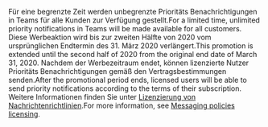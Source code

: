 <span data-ttu-id="7b678-101">Für eine begrenzte Zeit werden unbegrenzte Prioritäts Benachrichtigungen in Teams für alle Kunden zur Verfügung gestellt.</span><span class="sxs-lookup"><span data-stu-id="7b678-101">For a limited time, unlimited priority notifications in Teams will be made available for all customers.</span></span> <span data-ttu-id="7b678-102">Diese Werbeaktion wird bis zur zweiten Hälfte von 2020 vom ursprünglichen Endtermin des 31. März 2020 verlängert.</span><span class="sxs-lookup"><span data-stu-id="7b678-102">This promotion is extended until the second half of 2020 from the original end date of March 31, 2020.</span></span> <span data-ttu-id="7b678-103">Nachdem der Werbezeitraum endet, können lizenzierte Nutzer Prioritäts Benachrichtigungen gemäß den Vertragsbestimmungen senden.</span><span class="sxs-lookup"><span data-stu-id="7b678-103">After the promotional period ends, licensed users will be able to send priority notifications according to the terms of their subscription.</span></span> <span data-ttu-id="7b678-104">Weitere Informationen finden Sie unter [Lizenzierung von Nachrichtenrichtlinien](../teams-add-on-licensing/pri-message.md).</span><span class="sxs-lookup"><span data-stu-id="7b678-104">For more information, see [Messaging policies licensing](../teams-add-on-licensing/pri-message.md).</span></span> 